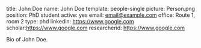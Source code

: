 title: John Doe
name: John Doe
template: people-single
picture: Person.png
position: PhD student
active: yes
email: email@example.com
office: Route 1, room 2
type: phd
linkedin: https://www.google.com
scholar:https://www.google.com
researcherid: https://www.google.com

Bio of John Doe.
